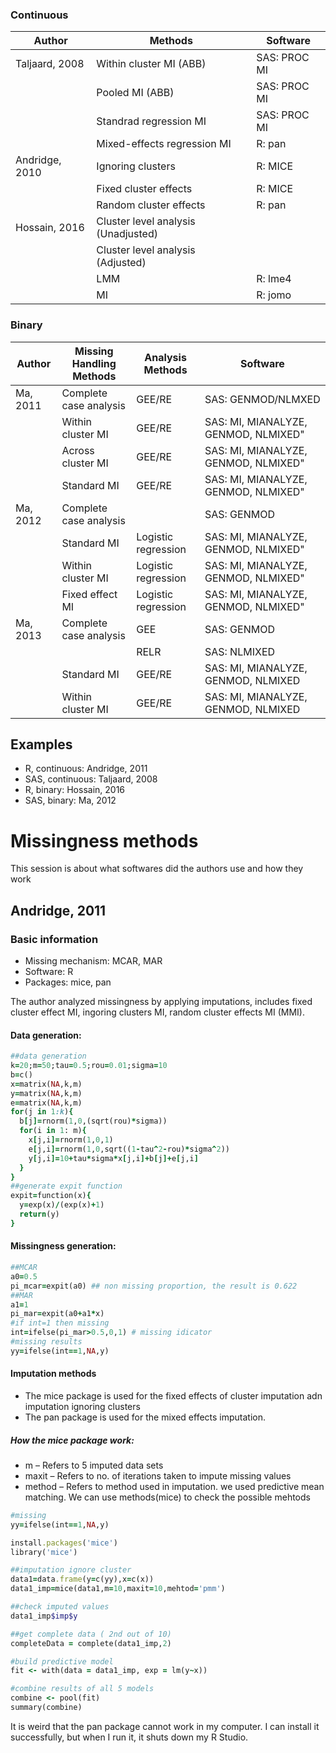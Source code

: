 
### Continuous

| Author | Methods | Software |
| --- | --- | --- |
| Taljaard, 2008 | Within cluster MI (ABB) | SAS: PROC MI |
| | Pooled MI (ABB) | SAS: PROC MI |
| | Standrad regression MI | SAS: PROC MI |
| | Mixed-effects regression MI	|	R: pan |
| Andridge, 2010 | Ignoring clusters | R: MICE |
|	|	Fixed cluster effects	|	R: MICE |
|	|	Random cluster effects	|	R: pan |
|Hossain, 2016 |	Cluster level analysis (Unadjusted)	| |
| |Cluster level analysis (Adjusted)	| |
|	|	LMM	 |	R: lme4 |
|	|	MI 	|	R: jomo |

### Binary

| Author | Missing Handling Methods | Analysis Methods | Software |
| --- | --- | --- | --- |
| Ma, 2011 | Complete case analysis | GEE/RE |	SAS: GENMOD/NLMXED |
| | Within cluster MI | GEE/RE | SAS: MI, MIANALYZE, GENMOD, NLMIXED" |
| | Across cluster MI | GEE/RE | SAS: MI, MIANALYZE, GENMOD, NLMIXED" |
| | Standard MI | GEE/RE | SAS: MI, MIANALYZE, GENMOD, NLMIXED" |
| Ma, 2012 |	Complete case analysis 	| | SAS: GENMOD | 
| | Standard MI  | Logistic regression | SAS: MI, MIANALYZE, GENMOD, NLMIXED" |
| | Within cluster MI | Logistic regression | SAS: MI, MIANALYZE, GENMOD, NLMIXED" |
| | Fixed effect MI | Logistic regression | SAS: MI, MIANALYZE, GENMOD, NLMIXED" |
| Ma, 2013 | Complete case analysis |GEE |SAS: GENMOD |
| | | RELR | SAS: NLMIXED |
| | Standard MI	| GEE/RE |SAS: MI, MIANALYZE, GENMOD, NLMIXED |
| | Within cluster MI | GEE/RE| SAS: MI, MIANALYZE, GENMOD, NLMIXED |


## Examples
* R, continuous: Andridge, 2011
* SAS, continuous: Taljaard, 2008
* R, binary: Hossain, 2016
* SAS, binary: Ma, 2012


# Missingness methods

This session is about what softwares did the authors use and how they work


## Andridge, 2011
### Basic information
* Missing mechanism: MCAR, MAR
* Software: R
* Packages: mice, pan

The author analyzed missingness by applying imputations, includes fixed cluster effect MI, ingoring clusters MI, random cluster effects MI (MMI).

#### Data generation:
```ruby
##data generation
k=20;m=50;tau=0.5;rou=0.01;sigma=10
b=c()
x=matrix(NA,k,m)
y=matrix(NA,k,m)
e=matrix(NA,k,m)
for(j in 1:k){
  b[j]=rnorm(1,0,(sqrt(rou)*sigma))
  for(i in 1: m){
    x[j,i]=rnorm(1,0,1)
    e[j,i]=rnorm(1,0,sqrt((1-tau^2-rou)*sigma^2))
    y[j,i]=10+tau*sigma*x[j,i]+b[j]+e[j,i]
  }
}
##generate expit function
expit=function(x){
  y=exp(x)/(exp(x)+1)
  return(y)
}
```

#### Missingness generation:
```ruby
##MCAR
a0=0.5
pi_mcar=expit(a0) ## non missing proportion, the result is 0.622 
##MAR
a1=1
pi_mar=expit(a0+a1*x)
#if int=1 then missing
int=ifelse(pi_mar>0.5,0,1) # missing idicator
#missing results
yy=ifelse(int==1,NA,y)
```
#### Imputation methods
* The mice package is used for the fixed effects of cluster imputation adn imputation ignoring clusters
* The pan package is used for the mixed effects imputation. 

##### How the mice package work:

* m  – Refers to 5 imputed data sets
* maxit – Refers to no. of iterations taken to impute missing values
* method – Refers to method used in imputation. we used predictive mean matching. We can use methods(mice) to check the possible mehtods

```ruby
#missing
yy=ifelse(int==1,NA,y)

install.packages('mice')
library('mice')

##imputation ignore cluster 
data1=data.frame(y=c(yy),x=c(x))
data1_imp=mice(data1,m=10,maxit=10,mehtod='pmm')

##check imputed values
data1_imp$imp$y

##get complete data ( 2nd out of 10)
completeData = complete(data1_imp,2)

#build predictive model
fit <- with(data = data1_imp, exp = lm(y~x)) 

#combine results of all 5 models
combine <- pool(fit)
summary(combine)
```

It is weird that the pan package cannot work in my computer. I can install it successfully, but when I run it, it shuts down my R Studio.  


